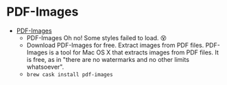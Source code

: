 # PDF-Images
- [PDF-Images](https://sourceforge.net/projects/pdf-images/)
  -  PDF-Images Oh no! Some styles failed to load. 😵
  - Download PDF-Images for free. Extract images from PDF files. PDF-Images is a tool for Mac OS X that extracts images from PDF files. It is free, as in "there are no watermarks and no other limits whatsoever".
  - `brew cask install pdf-images`
